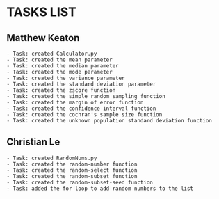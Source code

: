 # TASKS LIST

Matthew Keaton
- 
    - Task: created Calculator.py
    - Task: created the mean parameter
    - Task: created the median parameter
    - Task: created the mode parameter
    - Task: created the variance parameter
    - Task: created the standard deviation parameter
    - Task: created the zscore function
    - Task: created the simple random sampling function
    - Task: created the margin of error function
    - Task: created the confidence interval function
    - Task: created the cochran's sample size function
    - Task: created the unknown population standard deviation function

Christian Le
-
    - Task: created RandomNums.py
    - Task: created the random-number function
    - Task: created the random-select function
    - Task: created the random-subset function
    - Task: created the random-subset-seed function
    - Task: added the for loop to add random numbers to the list


